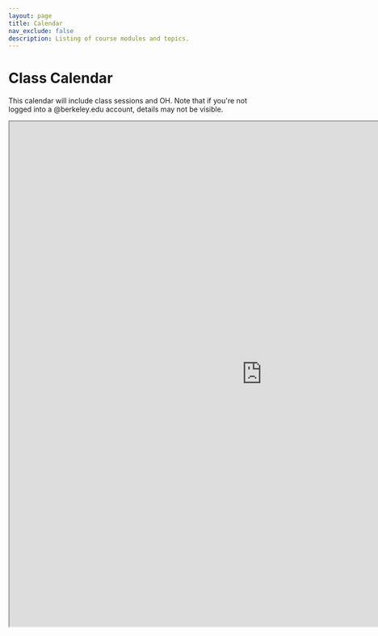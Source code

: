 ```yaml
---
layout: page
title: Calendar
nav_exclude: false
description: Listing of course modules and topics.
---
```


# Class Calendar 

<p>This calendar will include class sessions and OH. Note that if you're not logged into a @berkeley.edu account, details may not be visible.</p>

<p><iframe src="https://calendar.google.com/calendar/embed?src=c_5667391b618ea271c4025a8fc2700937cc1d32a195e1873f00f570f251ee5a4b%40group.calendar.google.com&ctz=America%2FLos_Angeles" width="1000" height="1000" style="overflow: hidden;></iframe></p>

# Find us on the IEEE Event Calendar!

<!-- INSERT GOOGLE CALENDAR HERE -->

<p><iframe src="https://calendar.google.com/calendar/embed?src=c_s4uil7pkgt5vga4m700a5nidn4%40group.calendar.google.com&ctz=America%2FLos_Angeles" width="1000" height="1000" style="overflow: hidden;"></iframe></p>
